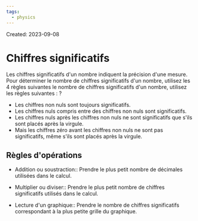 ```yaml
---
tags:
  - physics
---
```

Created: 2023-09-08

# Chiffres significatifs
Les chiffres significatifs d'un nombre indiquent la précision d'une mesure. Pour déterminer le nombre de chiffres significatifs d'un nombre, utilisez les 4 règles suivantes
le nombre de chiffres significatifs d'un nombre, utilisez les règles suivantes :
?
- Les chiffres non nuls sont toujours significatifs.
- Les chiffres nuls compris entre des chiffres non nuls sont significatifs.
- Les chiffres nuls après les chiffres non nuls ne sont significatifs que s'ils sont placés après la virgule.
- Mais les chiffres zéro avant les chiffres non nuls ne sont pas significatifs, même s'ils sont placés après la virgule.
<!--SR:!2023-12-21,63,250-->

## Règles d'opérations
- Addition ou soustraction:: Prendre le plus petit nombre de décimales utilisées dans le calcul.
<!--SR:!2023-12-08,55,250-->
- Multiplier ou diviser:: Prendre le plus petit nombre de chiffres significatifs utilisés dans le calcul.
<!--SR:!2023-11-28,42,210-->
- Lecture d'un graphique:: Prendre le nombre de chiffres significatifs correspondant à la plus petite grille du graphique.
<!--SR:!2023-11-11,37,230-->
